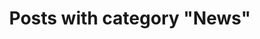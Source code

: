 ---
layout: categorypage
title: Posts with category "News"
tag: News
slug: news
categories: [News, Activities, Web Activities, EV, Family, Eri, Nathan, Tatiana, Programming]
permalink: /progress/category/news
robots: noindex
---
